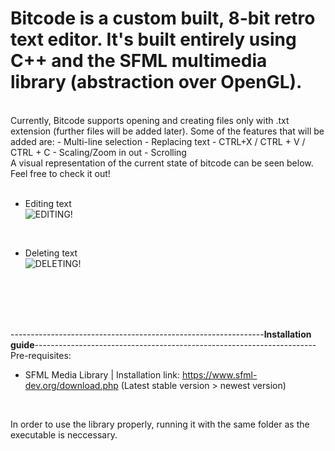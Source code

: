 # Bitcode is a custom built, 8-bit retro text editor. It's built entirely using C++ and the SFML multimedia library (abstraction over OpenGL). 
<br/>
Currently, Bitcode supports opening and creating files only with .txt extension (further files will be added later). 
Some of the features that will be added are: 
 - Multi-line selection
 - Replacing text
 - CTRL+X / CTRL + V / CTRL + C
 - Scaling/Zoom in out
 - Scrolling

<br/>
A visual representation of the current state of bitcode can be seen below.
Feel free to check it out!

<br/>
<br/>

- Editing text <br/>
![EDITING!](https://user-images.githubusercontent.com/62967263/206822626-9433fd89-b3db-478f-9453-d959abe7ee89.gif)
<br/>

- Deleting text <br/>
![DELETING!](https://user-images.githubusercontent.com/62967263/206822646-d576d19d-6a90-4024-8fcc-9e5915f11b13.gif)

<br/>
<br/>
<br/>
<br/>

---------------------------------------------------------------<b>Installation guide</b>----------------------------------------------------------------------
<br/>
Pre-requisites:
 - SFML Media Library | Installation link: https://www.sfml-dev.org/download.php (Latest stable version > newest version)
<br/>

In order to use the library properly, running it with the same folder as the executable is neccessary. 

